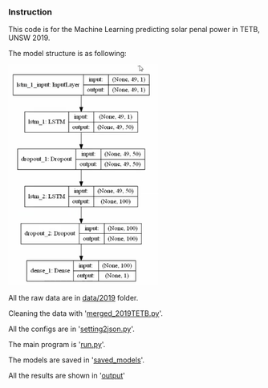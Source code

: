 ### Instruction

This code is for the Machine Learning  predicting solar penal power in TETB, UNSW 2019. 

The model structure is as following:



<img src="data/model.png" alt="image-20200911170625076" style="zoom: 67%;" />



All the raw data are in [data/2019](./data/2019) folder.

Cleaning the data with '[merged_2019TETB.py](merged_2019TETB.py)'.

All the configs are in '[setting2json.py](setting2json.py)'.

The main program is '[run.py](run.py)'.

The models are saved in '[saved_models](saved_models)'.

All the results are shown in '[output](output)'  

